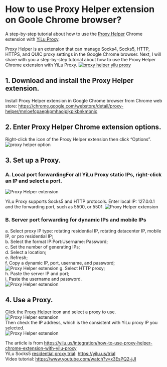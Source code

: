 # How to use Proxy Helper extension on Goole Chrome browser?
A step-by-step tutorial about how to use the [Proxy Helper](https://yilu.us/integration/how-to-use-proxy-helper-chrome-extension-with-yilu-proxy) Chrome extension with [YiLu Proxy](https://yilu.us/).

Proxy Helper is an extension that can manage Socks4, Socks5, HTTP, HTTPS, and QUIC proxy settings in the Google Chrome browser.
Next, I will share with you a step-by-step tutorial about how to use the Proxy Helper Chrome extension with YiLu Proxy.
[![proxy helper yilu proxy](https://api.yilu.us/wp-content/uploads/2023/03/proxy-helper-1.png "proxy helper yilu proxy")](https://www.youtube.com/watch?v=x3EsPQ2-jJI)

## 1. Download and install the Proxy Helper extension.
Install Proxy Helper extension in Google Chrome browser from Chrome web store: https://chrome.google.com/webstore/detail/proxy-helper/mnloefcpaepkpmhaoipjkpikbnkmbnic
## 2. Enter Proxy Helper Chrome extension options.
Right-click the icon of the Proxy Helper extension then click “Options”.  
![proxy helper option](https://api.yilu.us/wp-content/uploads/2023/03/proxy-helper-option-2.png "proxy helper option")
## 3. Set up a Proxy.
### A. Local port forwardingFor all YiLu Proxy static IPs, right-click an IP and select a port.
![Proxy Helper extension](https://api.yilu.us/wp-content/uploads/2023/03/proxy-helper-port-forwarding-3.png "Proxy Helper extension")

YiLu Proxy supports Socks5 and HTTP protocols.
Enter local IP: 127.0.0.1 and the forwarding port, such as 5500, or 5501.
![Proxy Helper extension](https://api.yilu.us/wp-content/uploads/2023/03/proxy-helper-proxy-setting-4.png "Proxy Helper extension")

### B. Server port forwarding for dynamic IPs and mobile IPs
a. Select proxy IP type: rotating residential IP, rotating datacenter IP, mobile IP, or pro residential IP;  
b. Select the format IP:Port:Username: Password;  
c. Set the number of generating IPs;  
d. Select a location;  
e. Refresh;  
f. Copy a dynamic IP, port, username, and password;  
![Proxy Helper extension](https://api.yilu.us/wp-content/uploads/2023/03/proxy-helper-copy-proxy-server-ip-port-5.png "Proxy Helper extension")
g. Select HTTP proxy;  
h. Paste the server IP and port;  
i. Paste the username and password.  
![Proxy Helper extension](https://api.yilu.us/wp-content/uploads/2023/03/proxy-helper-paste-username-password-6.png "Proxy Helper extension")  
## 4. Use a Proxy.  
Click the [Proxy Helper](https://www.youtube.com/watch?v=x3EsPQ2-jJI) icon and select a proxy to use.  
![Proxy Helper extension](https://api.yilu.us/wp-content/uploads/2023/03/proxy-helper-use-proxy-7.png "Proxy Helper extension")  
Then check the IP address, which is the consistent with YiLu proxy IP you selected.  
![Proxy Helper extension](https://api.yilu.us/wp-content/uploads/2023/03/proxy-helper-check-ip-address-8.png "Proxy Helper extension")  

The article is from https://yilu.us/integration/how-to-use-proxy-helper-chrome-extension-with-yilu-proxy  
YiLu Socks5 [residential proxy trial](https://yilu.us/trial): https://yilu.us/trial  
Video tutorial: https://www.youtube.com/watch?v=x3EsPQ2-jJI
